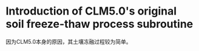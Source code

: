 # Introduction of CLM5.0's original soil freeze-thaw process subroutine

因为CLM5.0本身的原因，其土壤冻融过程较为简单。

